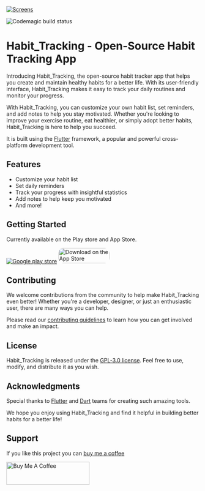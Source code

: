 [![Screens](https://Habit_Tracking.space/img/social/1.png)](https://Habit_Tracking.space)

![Codemagic build status](https://api.codemagic.io/apps/6154a5e032cdf915d1ce822b/6154a5e032cdf915d1ce822a/status_badge.svg)

# Habit_Tracking - Open-Source Habit Tracking App

Introducing Habit_Tracking, the open-source habit tracker app that helps you create and maintain healthy habits for a better life. With its user-friendly interface, Habit_Tracking makes it easy to track your daily routines and monitor your progress.

With Habit_Tracking, you can customize your own habit list, set reminders, and add notes to help you stay motivated. Whether you're looking to improve your exercise routine, eat healthier, or simply adopt better habits, Habit_Tracking is here to help you succeed. 

It is built using the [Flutter](https://flutter.dev/) framework, a popular and powerful cross-platform development tool.

## Features

- Customize your habit list
- Set daily reminders
- Track your progress with insightful statistics
- Add notes to help keep you motivated
- And more!

## Getting Started

Currently available on the Play store and App Store.

[![Google play store](https://Habit_Tracking.space/img/resources/en_get.svg)](https://play.google.com/store/apps/details?id=com.pavlenko.Habit_Tracking) <a target="_blank" href="https://apps.apple.com/us/app/Habit_Tracking-habit-tracker/id1670223360?itsct=apps_box_badge&amp;itscg=30200" style="display: inline-block; overflow: hidden; border-radius: 13px; width: 134px; height: 40px;"><img src="https://tools.applemediaservices.com/api/badges/download-on-the-app-store/black/en-us?size=250x83&amp;releaseDate=1682121600" alt="Download on the App Store" style="border-radius: 13px; width: 134px; height: 40px;"></a>



## Contributing

We welcome contributions from the community to help make Habit_Tracking even better! Whether you're a developer, designer, or just an enthusiastic user, there are many ways you can help. 

Please read our [contributing guidelines](CONTRIBUTING.md) to learn how you can get involved and make an impact.

## License

Habit_Tracking is released under the [GPL-3.0 license](LICENSE). Feel free to use, modify, and distribute it as you wish. 

## Acknowledgments

Special thanks to [Flutter](https://flutter.dev/) and [Dart](https://dart.dev/) teams for creating such amazing tools. 

We hope you enjoy using Habit_Tracking and find it helpful in building better habits for a better life!

## Support

If you like this project you can [buy me a coffee](https://www.buymeacoffee.com/peterpavlenko)

<a href="https://www.buymeacoffee.com/peterpavlenko" target="_blank"><img src="https://cdn.buymeacoffee.com/buttons/v2/default-yellow.png" alt="Buy Me A Coffee" style="height: 60px !important;width: 217px !important;" ></a>

